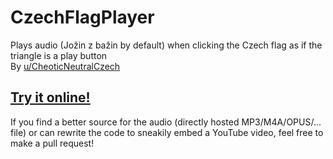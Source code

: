# CzechFlagPlayer
Plays audio (Jožin z bažin by default) when clicking the Czech flag as if the triangle is a play button  
By [u/CheoticNeutralCzech](https://www.reddit.com/user/ChaoticNeutralCzech/)

## [Try it online!](https://chaoticneutralczech.github.io/CzechFlagPlayer/index.html)
If you find a better source for the audio (directly hosted MP3/M4A/OPUS/... file) or can rewrite the code to sneakily embed a YouTube video, feel free to make a pull request!
